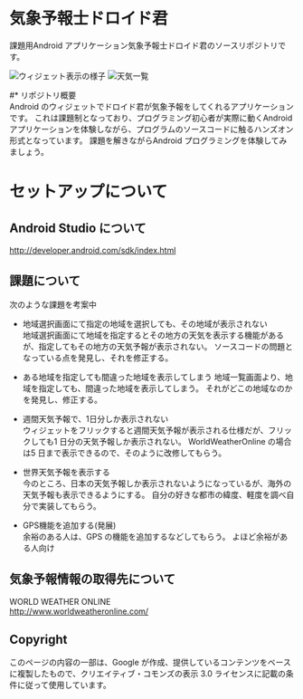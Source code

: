 # 気象予報士ドロイド君 #
課題用Android アプリケーション気象予報士ドロイド君のソースリポジトリです。

![ウィジェット表示の様子](https://github.com/TsutomuNakamura/WeatherForecasterDoroid/wiki/img/doroidkun01.png)
![天気一覧](https://github.com/TsutomuNakamura/WeatherForecasterDoroid/wiki/img/doroidkun02.png)

#* リポジトリ概要  
Android のウィジェットでドロイド君が気象予報をしてくれるアプリケーションです。
これは課題制となっており、プログラミング初心者が実際に動くAndroid アプリケーションを体験しながら、プログラムのソースコードに触るハンズオン形式となっています。
課題を解きながらAndroid プログラミングを体験してみましょう。

# セットアップについて

## Android Studio について
http://developer.android.com/sdk/index.html

## 課題について
次のような課題を考案中
+   地域選択画面にて指定の地域を選択しても、その地域が表示されない  
地域選択画面にて地域を指定するとその地方の天気を表示する機能があるが、指定してもその地方の天気予報が表示されない。
ソースコードの問題となっている点を発見し、それを修正する。

+   ある地域を指定しても間違った地域を表示してしまう
地域一覧画面より、地域を指定しても、間違った地域を表示してしまう。
それがどこの地域なのかを発見し、修正する。

+   週間天気予報で、1日分しか表示されない  
ウィジェットをフリックすると週間天気予報が表示される仕様だが、フリックしても1 日分の天気予報しか表示されない。
WorldWeatherOnline の場合は5 日まで表示できるので、そのように改修してもらう。

+   世界天気予報を表示する  
今のところ、日本の天気予報しか表示されないようになっているが、海外の天気予報も表示できるようにする。
自分の好きな都市の緯度、軽度を調べ自分で実装してもらう。

+   GPS機能を追加する(発展)  
余裕のある人は、GPS の機能を追加するなどしてもらう。
よほど余裕がある人向け

## 気象予報情報の取得先について
WORLD WEATHER ONLINE<br />
 http://www.worldweatheronline.com/

## Copyright
このページの内容の一部は、Google が作成、提供しているコンテンツをベースに複製したもので、クリエイティブ・コモンズの表示 3.0 ライセンスに記載の条件に従って使用しています。
